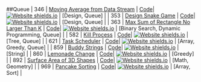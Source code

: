 ##Queue
| 346 | [Moving Average from Data Stream](https:///leetCode.com/problems/moving-average-from-data-stream) | [Code](https://github.com/SunilGudivada/Data-Structures-and-Algorithms/blob/master/src/com/platform/leetCode/problems/_346_MovingAveragefromDataStream.java)| [![Website shields.io](https://img.shields.io/badge/Easy-success.svg)](https://sunilgudivada.github.io/Data-Structures-and-Algorithms/) | [Design, Queue] | 
| 353 | [Design Snake Game](https:///leetCode.com/problems/design-snake-game) | [Code](https://github.com/SunilGudivada/Data-Structures-and-Algorithms/blob/master/src/com/platform/leetCode/problems/_353_DesignSnakeGame.java)| [![Website shields.io](https://img.shields.io/badge/Medium-yellow.svg)](https://sunilgudivada.github.io/Data-Structures-and-Algorithms/) | [Design, Queue] | 
| 363 | [Max Sum of Rectangle No Larger Than K](https:///leetCode.com/problems/max-sum-of-rectangle-no-larger-than-k) | [Code](https://github.com/SunilGudivada/Data-Structures-and-Algorithms/blob/master/src/com/platform/leetCode/problems/_363_MaxSumofRectangleNoLargerThanK.java)| [![Website shields.io](https://img.shields.io/badge/Hard-critical.svg)](https://sunilgudivada.github.io/Data-Structures-and-Algorithms/) | [Binary Search, Dynamic Programming, Queue] | 
| 582 | [Kill Process](https:///leetCode.com/problems/kill-process) | [Code](https://github.com/SunilGudivada/Data-Structures-and-Algorithms/blob/master/src/com/platform/leetCode/problems/_582_KillProcess.java)| [![Website shields.io](https://img.shields.io/badge/Medium-yellow.svg)](https://sunilgudivada.github.io/Data-Structures-and-Algorithms/) | [Tree, Queue] | 
| 621 | [Task Scheduler](https:///leetCode.com/problems/task-scheduler) | [Code](https://github.com/SunilGudivada/Data-Structures-and-Algorithms/blob/master/src/com/platform/leetCode/problems/_621_TaskScheduler.java)| [![Website shields.io](https://img.shields.io/badge/Medium-yellow.svg)](https://sunilgudivada.github.io/Data-Structures-and-Algorithms/) | [Array, Greedy, Queue] | 
| 859 | [Buddy Strings](https:///leetCode.com/problems/buddy-strings) | [Code](https://github.com/SunilGudivada/Data-Structures-and-Algorithms/blob/master/src/com/platform/leetCode/problems/_859_BuddyStrings.java)| [![Website shields.io](https://img.shields.io/badge/Easy-success.svg)](https://sunilgudivada.github.io/Data-Structures-and-Algorithms/) | [String] | 
| 860 | [Lemonade Change](https:///leetCode.com/problems/lemonade-change) | [Code](https://github.com/SunilGudivada/Data-Structures-and-Algorithms/blob/master/src/com/platform/leetCode/problems/_860_LemonadeChange.java)| [![Website shields.io](https://img.shields.io/badge/Easy-success.svg)](https://sunilgudivada.github.io/Data-Structures-and-Algorithms/) | [Greedy] | 
| 892 | [Surface Area of 3D Shapes](https:///leetCode.com/problems/surface-area-of-3d-shapes) | [Code](https://github.com/SunilGudivada/Data-Structures-and-Algorithms/blob/master/src/com/platform/leetCode/problems/_892_SurfaceAreaof3DShapes.java)| [![Website shields.io](https://img.shields.io/badge/Easy-success.svg)](https://sunilgudivada.github.io/Data-Structures-and-Algorithms/) | [Math, Geometry] | 
| 969 | [Pancake Sorting](https:///leetCode.com/problems/pancake-sorting) | [Code](https://github.com/SunilGudivada/Data-Structures-and-Algorithms/blob/master/src/com/platform/leetCode/problems/_969_PancakeSorting.java)| [![Website shields.io](https://img.shields.io/badge/Medium-yellow.svg)](https://sunilgudivada.github.io/Data-Structures-and-Algorithms/) | [Array, Sort] | 

